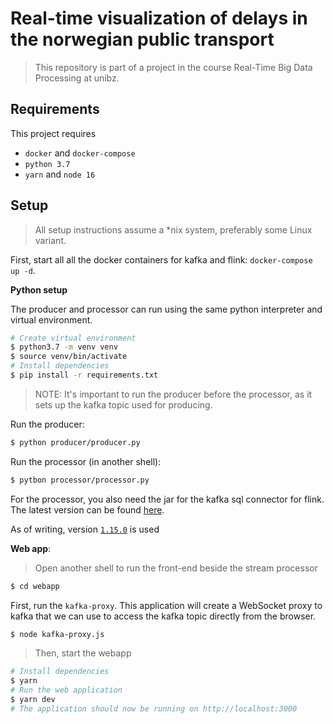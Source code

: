 # Real-time visualization of delays in the norwegian public transport

> This repository is part of a project in the course Real-Time Big Data Processing at unibz.

## Requirements

This project requires

- `docker` and `docker-compose`
- `python 3.7`
- `yarn` and `node 16`

## Setup

> All setup instructions assume a \*nix system, preferably some Linux variant.

First, start all all the docker containers for kafka and flink: `docker-compose up -d`.

**Python setup**

The producer and processor can run using the same python interpreter and virtual environment.

```bash
# Create virtual environment
$ python3.7 -m venv venv
$ source venv/bin/activate
# Install dependencies
$ pip install -r requirements.txt
```

> NOTE: It's important to run the producer before the processor, as it sets up the kafka topic used
> for producing.

Run the producer:

```bash
$ python producer/producer.py
```

Run the processor (in another shell):

```bash
$ pytbon processor/processor.py
```

For the processor, you also need the jar for the kafka sql connector for flink. The latest version
can be found [here](https://nightlies.apache.org/flink/flink-docs-release-1.15/docs/connectors/table/kafka/).

As of writing, version [`1.15.0`](https://repo.maven.apache.org/maven2/org/apache/flink/flink-sql-connector-kafka/1.15.0/flink-sql-connector-kafka-1.15.0.jar) is used

**Web app**:

> Open another shell to run the front-end beside the stream processor

```bash
$ cd webapp
```

First, run the `kafka-proxy`. This application will create a WebSocket proxy to kafka that we can
use to access the kafka topic directly from the browser.

```bash
$ node kafka-proxy.js
```

> Then, start the webapp

```bash
# Install dependencies
$ yarn
# Run the web application
$ yarn dev
# The application should now be running on http://localhost:3000
```
